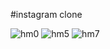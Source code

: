#instagram clone


![hm0](https://user-images.githubusercontent.com/63014776/109202588-70285c80-77a3-11eb-9aed-6f6eb1a14f10.PNG)
![hm5](https://user-images.githubusercontent.com/63014776/109202600-73bbe380-77a3-11eb-98a2-a07d47711d4e.PNG)
![hm7](https://user-images.githubusercontent.com/63014776/109202619-7ae2f180-77a3-11eb-8167-b86ca1188cf2.PNG)



